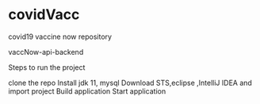 # covidVacc
covid19 vaccine now repository

vaccNow-api-backend

Steps to run the project

clone the repo
Install jdk 11, mysql
Download STS,eclipse ,IntelliJ IDEA and import project 
Build application
Start application
